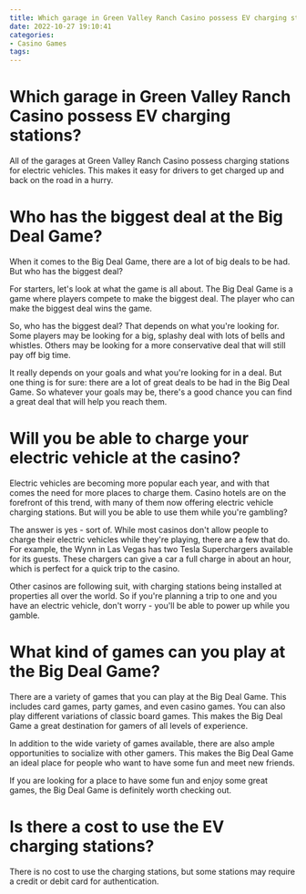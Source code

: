 ```yaml
---
title: Which garage in Green Valley Ranch Casino possess EV charging stations 
date: 2022-10-27 19:10:41
categories:
- Casino Games
tags:
---
```



#  Which garage in Green Valley Ranch Casino possess EV charging stations? 

All of the garages at Green Valley Ranch Casino possess charging stations for electric vehicles. This makes it easy for drivers to get charged up and back on the road in a hurry.

#  Who has the biggest deal at the Big Deal Game? 

When it comes to the Big Deal Game, there are a lot of big deals to be had. But who has the biggest deal?

For starters, let's look at what the game is all about. The Big Deal Game is a game where players compete to make the biggest deal. The player who can make the biggest deal wins the game.

So, who has the biggest deal? That depends on what you're looking for. Some players may be looking for a big, splashy deal with lots of bells and whistles. Others may be looking for a more conservative deal that will still pay off big time.

It really depends on your goals and what you're looking for in a deal. But one thing is for sure: there are a lot of great deals to be had in the Big Deal Game. So whatever your goals may be, there's a good chance you can find a great deal that will help you reach them.

#  Will you be able to charge your electric vehicle at the casino? 

Electric vehicles are becoming more popular each year, and with that comes the need for more places to charge them. Casino hotels are on the forefront of this trend, with many of them now offering electric vehicle charging stations. But will you be able to use them while you're gambling?

The answer is yes - sort of. While most casinos don't allow people to charge their electric vehicles while they're playing, there are a few that do. For example, the Wynn in Las Vegas has two Tesla Superchargers available for its guests. These chargers can give a car a full charge in about an hour, which is perfect for a quick trip to the casino.

Other casinos are following suit, with charging stations being installed at properties all over the world. So if you're planning a trip to one and you have an electric vehicle, don't worry - you'll be able to power up while you gamble.

#  What kind of games can you play at the Big Deal Game? 

There are a variety of games that you can play at the Big Deal Game. This includes card games, party games, and even casino games. You can also play different variations of classic board games. This makes the Big Deal Game a great destination for gamers of all levels of experience.

In addition to the wide variety of games available, there are also ample opportunities to socialize with other gamers. This makes the Big Deal Game an ideal place for people who want to have some fun and meet new friends.

If you are looking for a place to have some fun and enjoy some great games, the Big Deal Game is definitely worth checking out.

#  Is there a cost to use the EV charging stations?

There is no cost to use the charging stations, but some stations may require a credit or debit card for authentication.